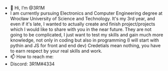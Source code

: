 - 👋 Hi, I’m @3R1M
- I am currently pursuing Electronics and Computer Engineering degree at Wrocław University of Science and Technology.
  It's my 3rd year, and even if it's late, I wanted to actually create and finish project/projects which I would like to share with you in the near future. 
  They are not going to be complicated, I just want to test my skills and gain much more knowledge, not only in coding but also in programming (I will start with pythin and JS for front and end dev)
  Credetials mean nothing, you have to earn respect by your real skills and work.
- 📫 How to reach me: 
- Discord: 3R1M#4334

<!---
3R1M/3R1M is a ✨ special ✨ repository because its `README.md` (this file) appears on your GitHub profile.
You can click the Preview link to take a look at your changes.
--->
